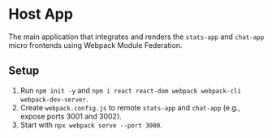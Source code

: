 # Host App

The main application that integrates and renders the `stats-app` and `chat-app` micro frontends using Webpack Module Federation.

## Setup

1. Run `npm init -y` and `npm i react react-dom webpack webpack-cli webpack-dev-server`.
2. Create `webpack.config.js` to remote `stats-app` and `chat-app` (e.g., expose ports 3001 and 3002).
3. Start with `npx webpack serve --port 3000`.

